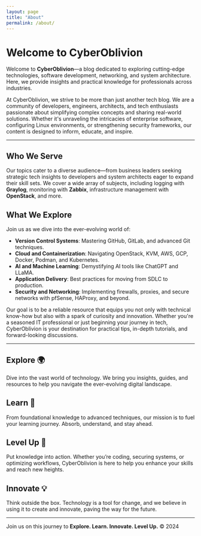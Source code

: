 ```yaml
---
layout: page
title: "About"
permalink: /about/
---
```


# Welcome to CyberOblivion

Welcome to **CyberOblivion**—a blog dedicated to exploring cutting-edge technologies, software development, networking, and system architecture. Here, we provide insights and practical knowledge for professionals across industries.

At CyberOblivion, we strive to be more than just another tech blog. We are a community of developers, engineers, architects, and tech enthusiasts passionate about simplifying complex concepts and sharing real-world solutions. Whether it's unraveling the intricacies of enterprise software, configuring Linux environments, or strengthening security frameworks, our content is designed to inform, educate, and inspire.

---

## Who We Serve

Our topics cater to a diverse audience—from business leaders seeking strategic tech insights to developers and system architects eager to expand their skill sets. We cover a wide array of subjects, including logging with **Graylog**, monitoring with **Zabbix**, infrastructure management with **OpenStack**, and more.

## What We Explore

Join us as we dive into the ever-evolving world of:

- **Version Control Systems**: Mastering GitHub, GitLab, and advanced Git techniques.
- **Cloud and Containerization**: Navigating OpenStack, KVM, AWS, GCP, Docker, Podman, and Kubernetes.
- **AI and Machine Learning**: Demystifying AI tools like ChatGPT and LLaMA.
- **Application Delivery**: Best practices for moving from SDLC to production.
- **Security and Networking**: Implementing firewalls, proxies, and secure networks with pfSense, HAProxy, and beyond.

Our goal is to be a reliable resource that equips you not only with technical know-how but also with a spark of curiosity and innovation. Whether you're a seasoned IT professional or just beginning your journey in tech, CyberOblivion is your destination for practical tips, in-depth tutorials, and forward-looking discussions.

---

## Explore 🌍

Dive into the vast world of technology. We bring you insights, guides, and resources to help you navigate the ever-evolving digital landscape.

## Learn 📘

From foundational knowledge to advanced techniques, our mission is to fuel your learning journey. Absorb, understand, and stay ahead.

## Level Up 🚀

Put knowledge into action. Whether you’re coding, securing systems, or optimizing workflows, CyberOblivion is here to help you enhance your skills and reach new heights.

## Innovate 💡

Think outside the box. Technology is a tool for change, and we believe in using it to create and innovate, paving the way for the future.

---

Join us on this journey to **Explore. Learn. Innovate. Level Up.** &copy; 2024